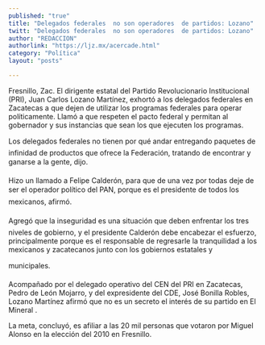 ```yaml
---
published: "true"
title: "Delegados federales  no son operadores  de partidos: Lozano"
twitt: "Delegados federales  no son operadores  de partidos: Lozano"
author: "REDACCION"
authorlink: "https://ljz.mx/acercade.html"
category: "Política"
layout: "posts"

---
```



  Fresnillo, Zac. El dirigente estatal del Partido Revolucionario Institucional (PRI), Juan Carlos Lozano Martínez, exhortó a los delegados federales en Zacatecas a que dejen de utilizar los programas federales para operar políticamente. Llamó a que respeten el pacto federal y permitan al gobernador y sus instancias que sean los que ejecuten los programas.



  Los delegados federales no tienen por qué andar entregando paquetes de infinidad de productos que ofrece la Federación, tratando de encontrar y ganarse a la gente, dijo.



  Hizo un llamado a Felipe Calderón, para que de una vez por todas deje de ser el operador político del PAN, porque es el presidente de todos los mexicanos, afirmó.



  Agregó que la inseguridad es una situación que deben enfrentar los tres niveles de gobierno, y el presidente Calderón debe encabezar el esfuerzo, principalmente porque es el responsable de regresarle la tranquilidad a los mexicanos y zacatecanos junto con los gobiernos estatales y



  municipales.



  Acompañado por el delegado operativo del CEN del PRI en Zacatecas, Pedro de León Mojarro, y del expresidente del CDE, José Bonilla Robles, Lozano Martínez afirmó que no es un secreto el interés de su partido en El Mineral .



  La meta, concluyó, es afiliar a las 20 mil personas que votaron por Miguel Alonso en la elección del 2010 en Fresnillo.

